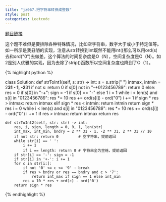 ```yaml
---
title: "jz067.把字符串转换成整数"
style: post
categories: Leetcode 
---
```


[题目链接](https://leetcode-cn.com/problems/ba-zi-fu-chuan-zhuan-huan-cheng-zheng-shu-lcof/)

这个题不难但是要排除各种特殊情况，比如空字符串，数字大于或小于特定值等。如一所示是我丑陋的实现，注意从str转换到int既然不能用int()那么可以用ord(s)去和ord("0")去做差。这个算法的时间复杂度是O（N），空间复杂度是O（N）。如2是别人优雅的实现，因为去除了strip()函数所以空间复杂度也降到了O（1）。

{% highlight python %}

class Solution:
    def strToInt1(self, s: str) -> int:
        s = s.strip(" ")
        intmax, intmin = 2**31 - 1, -2**31
        if not s:
            return 0
        if s[0] not in "-+0123456789":
            return 0
        else:
            res = 0
            if s[0] in "-+":
                sign = -1 if s[0] == "-" else 1
                i = 1
                while i < len(s) and s[i] in "0123456789":
                    res *= 10
                    res += ord(s[i]) - ord("0")
                    i += 1
                if sign * res > intmax:
                    return intmax
                elif sign * res < intmin:
                    return intmin
                return sign * res
            i = 0
            while i < len(s) and s[i] in "0123456789":
                res *= 10
                res += ord(s[i]) - ord("0")
                i += 1
            if res > intmax:
                return intmax
            return res

    def strToInt2(self, str: str) -> int:
        res, i, sign, length = 0, 0, 1, len(str)
        int_max, int_min, bndry = 2 ** 31 - 1, -2 ** 31, 2 ** 31 // 10
        if not str: return 0         # 空字符串，提前返回
        while str[i] == ' ':
            i += 1
            if i == length: return 0 # 字符串全为空格，提前返回
        if str[i] == '-': sign = -1
        if str[i] in '+-': i += 1
        for c in str[i:]:
            if not '0' <= c <= '9' : break
            if res > bndry or res == bndry and c > '7':
                return int_max if sign == 1 else int_min
            res = 10 * res + ord(c) - ord('0')
        return sign * res

{% endhighlight %}

